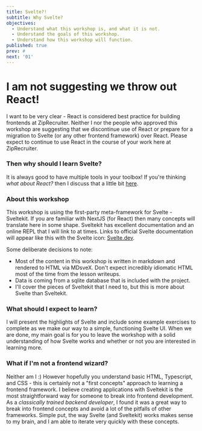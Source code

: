 ```yaml
---
title: Svelte?!
subtitle: Why Svelte?
objectives:
  - Understand what this workshop is, and what it is not.
  - Understand the goals of this workshop.
  - Understand how this workshop will function.
published: true
prev: #
next: '01'
---
```


# I am not suggesting we throw out React!

I want to be very clear - React is considered best practice for building frontends at ZipRecruiter. Neither I nor the people who approved this workshop are suggesting that we discontinue use of React or prepare for a migration to Svelte (or any other frontend framework) over React. Please expect to continue to use React in the course of your work here at ZipRecruiter.

### Then why should I learn Svelte?

It is always good to have multiple tools in your toolbox! If you're thinking _what about React?_ then I discuss that a little bit [here](/learn/sveltevsreact).

### About this workshop

This workshop is using the first-party meta-framework for Svelte - Sveltekit. If you are familiar with NextJS (for React) then many concepts will translate here in some shape. Sveltekit has excellent documentation and an online REPL that I will link to at times. Links to official Svelte documentation will appear like this with the Svelte icon: [Svelte.dev](https://www.svelte.dev).

Some deliberate decisions to note:

- Most of the content in this workshop is written in markdown and rendered to HTML via MDsveX. Don't expect incredibly idiomatic HTML most of the time from the lesson writeups.
- Data is coming from a sqlite database that is included with the project.
- I'll cover the pieces of Sveltekit that I need to, but this is more about Svelte than Sveltekit.

### What should I expect to learn?

I will present the highlights of Svelte and include some example exercises to complete as we make our way to a simple, functioning Svelte UI. When we are done, my main goal is for you to leave the workshop with a solid understanding of how Svelte works and whether or not you are interested in learning more.

### What if I'm not a frontend wizard?

Neither am I :) However hopefully you understand basic HTML, Typescript, and CSS - this is certainly not a "first concepts" approach to learning a frontend framework. I believe creating applications with Sveltekit is the most straightforward way for someone to break into frontend development. As a _classically trained backend developer_, I found it was a great way to break into frontend concepts and avoid a lot of the pitfalls of other frameworks. Simple put, the way Svelte (and Sveltekit) works makes sense to my brain, and I am able to iterate very quickly with these concepts.
